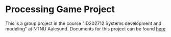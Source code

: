 # <b>Processing Game Project</b>
This is a group project in the course "ID202712 Systems development and modeling" at NTNU Aalesund.
Documents for this project can be found <a href="https://drive.google.com/folderview?id=0Bx2Kmz6QDvgPTlNOaHVDMDhnUXc&usp=sharing">here</a>
